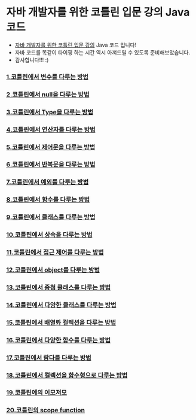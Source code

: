 # 자바 개발자를 위한 코틀린 입문 강의 Java 코드

- [자바 개발자를 위한 코틀린 입문 강의](https://inf.run/A9p7) Java 코드 입니다!
- 자바 코드를 똑같이 타이핑 하는 시간 역시 아껴드릴 수 있도록 준비해보았습니다.
- 감사합니다!!! :)

### [ 1.코틀린에서 변수를 다루는 방법](/src/main/java/com/lannstark/lec01)
### [ 2.코틀린에서 null을 다루는 방법](/src/main/java/com/lannstark/lec02)
### [3.코틀린에서 Type을 다루는 방법](/src/main/java/com/lannstark/lec03)
### [4.코틀린에서 연산자를 다루는 방법](/src/main/java/com/lannstark/lec04)
### [5.코틀린에서 제어문을 다루는 방법](/src/main/java/com/lannstark/lec05)
### [6.코틀린에서 반복문을 다루는 방법](/src/main/java/com/lannstark/lec06)
### [7.코틀린에서 예외를 다루는 방법](/src/main/java/com/lannstark/lec07)
### [8.코틀린에서 함수를 다루는 방법](/src/main/java/com/lannstark/lec08)
### [9.코틀린에서 클래스를 다루는 방법](/src/main/java/com/lannstark/lec09)
### [10.코틀린에서 상속을 다루는 방법](/src/main/java/com/lannstark/lec10)
### [11.코틀린에서 접근 제어를 다루는 방법](/src/main/java/com/lannstark/lec11)
### [12.코틀린에서 object를 다루는 방법](/src/main/java/com/lannstark/lec12)
### [13.코틀린에서 중첩 클래스를 다루는 방법](/src/main/java/com/lannstark/lec13)
### [14.코틀린에서 다양한 클래스를 다루는 방법](/src/main/java/com/lannstark/lec14)
### [15.코틀린에서 배열롸 컬렉션을 다루는 방법](/src/main/java/com/lannstark/lec15)
### [16.코틀린에서 다양한 함수를 다루는 방법](/src/main/java/com/lannstark/lec16)
### [17.코틀린에서 람다를 다루는 방법](/src/main/java/com/lannstark/lec17)
### [18.코틀린에서 컬렉션을 함수형으로 다루는 방법](/src/main/java/com/lannstark/lec17)
### [19.코틀린에의 이모저모](/src/main/java/com/lannstark/lec17)
### [20.코틀린의 scope function](/src/main/java/com/lannstark/lec17)